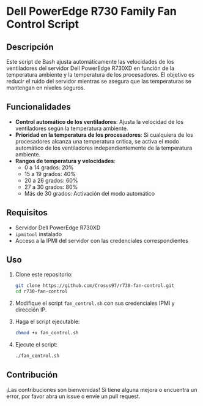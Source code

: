 # Dell PowerEdge R730 Family Fan Control Script

## Descripción

Este script de Bash ajusta automáticamente las velocidades de los ventiladores del servidor Dell PowerEdge R730XD en función de la temperatura ambiente y la temperatura de los procesadores. El objetivo es reducir el ruido del servidor mientras se asegura que las temperaturas se mantengan en niveles seguros.

## Funcionalidades

- **Control automático de los ventiladores**: Ajusta la velocidad de los ventiladores según la temperatura ambiente.
- **Prioridad en la temperatura de los procesadores**: Si cualquiera de los procesadores alcanza una temperatura crítica, se activa el modo automático de los ventiladores independientemente de la temperatura ambiente.
- **Rangos de temperatura y velocidades**:
  - 0 a 14 grados: 20%
  - 15 a 19 grados: 40%
  - 20 a 26 grados: 60%
  - 27 a 30 grados: 80%
  - Más de 30 grados: Activación del modo automático

## Requisitos

- Servidor Dell PowerEdge R730XD
- `ipmitool` instalado
- Acceso a la IPMI del servidor con las credenciales correspondientes

## Uso

1. Clone este repositorio:
    ```sh
    git clone https://github.com/Crosus97/r730-fan-control.git
    cd r730-fan-control
    ```

2. Modifique el script `fan_control.sh` con sus credenciales IPMI y dirección IP.

3. Haga el script ejecutable:
    ```sh
    chmod +x fan_control.sh
    ```

4. Ejecute el script:
    ```sh
    ./fan_control.sh
    ```

## Contribución

¡Las contribuciones son bienvenidas! Si tiene alguna mejora o encuentra un error, por favor abra un issue o envíe un pull request.
